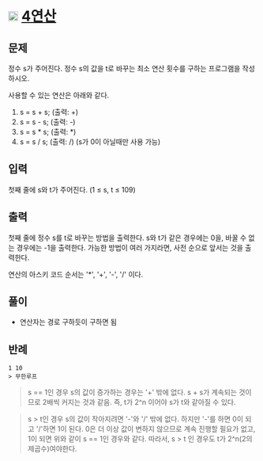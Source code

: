 # <img src="https://d2gd6pc034wcta.cloudfront.net/tier/11.svg" class="solvedac-tier" width = 20> [4연산](https://www.acmicpc.net/problem/14395)

## 문제
정수 s가 주어진다. 정수 s의 값을 t로 바꾸는 최소 연산 횟수를 구하는 프로그램을 작성하시오.

사용할 수 있는 연산은 아래와 같다.

1. s = s + s; (출력: +)
2. s = s - s; (출력: -)
3. s = s * s; (출력: *)
4. s = s / s; (출력: /) (s가 0이 아닐때만 사용 가능)

## 입력
첫째 줄에 s와 t가 주어진다. (1 ≤ s, t ≤ 109)

## 출력
첫째 줄에 정수 s를 t로 바꾸는 방법을 출력한다. s와 t가 같은 경우에는 0을, 바꿀 수 없는 경우에는 -1을 출력한다. 가능한 방법이 여러 가지라면, 사전 순으로 앞서는 것을 출력한다. 

연산의 아스키 코드 순서는 '*', '+', '-', '/' 이다.

## 풀이
 - 연산자는 경로 구하듯이 구하면 됨

## 반례
```
1 10
> 무한루프
```
> s == 1인 경우 s의 값이 증가하는 경우는 '+' 밖에 없다. s + s가 계속되는 것이므로 2배씩 커지는 것과 같음. 즉, t가 2^n 이어야 s가 t와 같아질 수 있다.

> s > t인 경우 s의 값이 작아지려면 '-'와 '/' 밖에 없다. 하지만 '-'를 하면 0이 되고 '/'하면 1이 된다.
> 0은 더 이상 값이 변하지 않으므로 계속 진행할 필요가 없고, 1이 되면 위와 같이 s == 1인 경우와 같다. 따라서, s > t 인 경우도 t가 2^n(2의 제곱수)여야한다.
